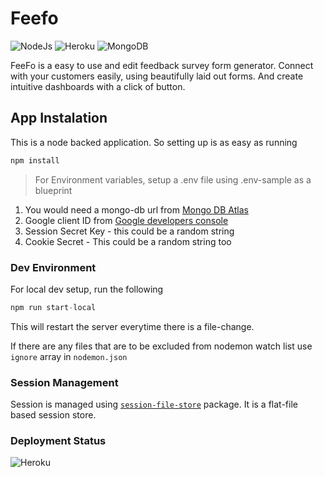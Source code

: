 # Feefo
![NodeJs](https://img.shields.io/badge/Node.Js-grey?style=flat-square&logo=node.js&logoColor=green&labelColor=black)
![Heroku](https://img.shields.io/badge/Heroku-grey?style=flat-square&logo=heroku&logoColor=white&labelColor=black)
![MongoDB](https://img.shields.io/badge/MongoDB-grey?style=flat-square&logo=mongoDb&logoColor=green&labelColor=black)

FeeFo is a easy to use and edit feedback survey form generator. Connect with your customers easily, using beautifully laid out forms. And create intuitive dashboards with a click of button.

## App Instalation
This is a node backed application. So setting up is as easy as running
```js
npm install
```

> For Environment variables, setup a .env file using .env-sample as a blueprint

1. You would need a mongo-db url from [Mongo DB Atlas](https://cloud.mongodb.com/)
2. Google client ID from [Google developers console](https://console.developers.google.com/)
3. Session Secret Key - this could be a random string
4. Cookie Secret - This could be a random string too

### Dev Environment
For local dev setup, run the following
```js
npm run start-local
```

This will restart the server everytime there is a file-change. 

If there are any files that are to be excluded from nodemon watch list use ```ignore``` array in ```nodemon.json```

### Session Management
Session is managed using [```session-file-store```](https://www.npmjs.com/package/session-file-store) package. It is a flat-file based session store.

### Deployment Status
![Heroku](https://heroku-badge.herokuapp.com/?app=feefo&style=flat)